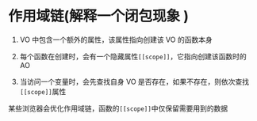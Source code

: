 # 作用域链(解释一个闭包现象 )

1. VO 中包含一个额外的属性，该属性指向创建该 VO 的函数本身

2. 每个函数在创建时，会有一个隐藏属性`[[scope]]`，它指向创建该函数时的 AO

3. 当访问一个变量时，会先查找自身 VO 是否存在，如果不存在，则依次查找`[[scope]]`属性

某些浏览器会优化作用域链，函数的`[[scope]]`中仅保留需要用到的数据
